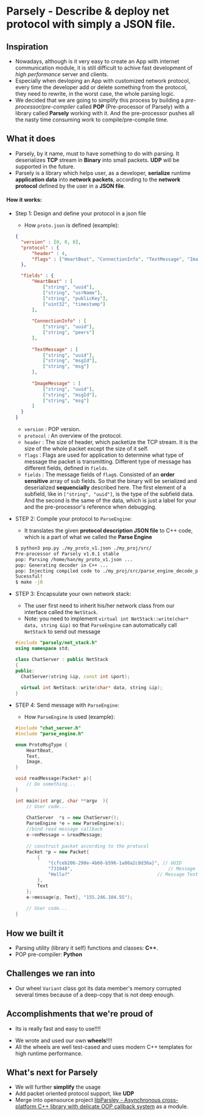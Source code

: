 # Parsely - Describe & deploy net protocol with simply a JSON file.
## Inspiration

* Nowadays, although is it very easy to create an App with internet communication module, it is still difficult to achive fast development of *high performance* server and clients. 
* Especially when devloping an App with customized network protocol, every time the developer add or delete something from the protocol, they need to rewrite, in the worst case, the whole parsing logic.
* We decided that we are going to simplify this process by building a *pre-processor/pre-compiler* called **POP** (Pre-processor of Parsely) with a library called **Parsely** working with it. And the pre-processor pushes all the nasty time consuming work to compile/pre-compile time. 

## What it does

* Parsely, by it name, must to have something to do with parsing. It deserializes **TCP** stream in **Binary** into small packets. **UDP** will be supported in the future.
* Parsely is a library which helps user, as a developer, **serialize** runtime **application data** into **network packets**, according to the **network protocol** defined by the user in a **JSON file**.

#### How it works:

* Step 1: Design and define your protocol in a  json file

  * How `proto.json` is defined (example):

  ```json
  {
  	"version" : [0, 0, 0],
  	"protocol" : {
  		"header" : 4,
  		"flags" : ["HeartBeat", "ConnectionInfo", "TextMessage", "ImageMessage"]
  	},
  
  	"fields" : {
  		"HeartBeat" : [
  			["string", "uuid"],
  			["string", "usrName"],
  			["string", "publicKey"],
  			["uint32", "timestamp"]
  		],
  	
  		"ConnectionInfo" : [
  			["string", "uuid"],
  			["string", "peers"]
  		],
  		
  		"TextMessage" : [
  			["string", "uuid"],
  			["string", "msgId"],
  			["string", "msg"]
  		],
  		
  		"ImageMessage" : [
  			["string", "uuid"],
  			["string", "msgId"],
  			["string", "msg"]
  		]
  	}
  }
  ```

  * `version` : POP version.
  * `protocol` : An overview of the protocol.
  * `header` : The size of header, which packetize the TCP stream. It is the size of the whole packet except the size of it self.
  * `flags` : Flags are used for application to determine what type of message the packet is transmitting. Different type of message has different fields, defined in `fields`.
  * `fields` : The message fields of `flag`s. Consisted of an **order sensitive** array of sub fields. So that the binary will be serialized and deserialized **sequencially** described here. The first element of a subfield, like in `["string", "uuid"]`, is the type of the subfield data. And the second is the same of the data, which is just a label for your and the pre-processor's reference when debugging.

* STEP 2: Compile your protocol to `ParseEngine`:

  * It translates the given **protocol description JSON file** to C++ code, which is a part of what we called the **Parse Engine**

  ```bash
  $ python3 pop.py ./my_proto_v1.json ./my_proj/src/
  Pre-processor of Parsely v1.0.1 stable 
  pop: Parsing /home/han/my_proto_v1.json ...
  pop: Generating decoder in C++ ...
  pop: Injecting compiled code to ./my_proj/src/parse_engine_decode_pop.cpp
  Sucessful!
  $ make -j8
  ```

* STEP 3: Encapsulate your own network stack:

  * The user first need to inherit his/her network class from our interface called the `NetStack`.
  * Note: you need to implement `virtual int NetStack::write(char* data, string &ip)` so that `ParseEngine` can automatically call `NetStack` to send out  message

  ```c++
  #include "parsely/net_stack.h"
  using namespace std;
  
  class ChatServer : public NetStack
  {
  public:
  	ChatServer(string &ip, const int &port);
  	
  	virtual int NetStack::write(char* data, string &ip);
  }
  ```

* STEP 4: Send message with `ParseEngine`:

  * How `ParseEngine` is used (example):

  ```c++
  #include "chat_server.h"
  #include "parse_engine.h"
  
  enum ProtoMsgType {
      HeartBeat,
      Text,
      Image,
  }
  
  void readMessage(Packet* p){
      // Do something...
  }
  
  int main(int argc, char **argv  ){
      // User code...
      
      ChatServer  *s = new ChatServer();
      ParseEngine *e = new ParseEngine(s);
      //bind read message callback
      e->onMessage = &readMessage;
      
      // construct packet according to the protocol
      Packet *p = new Packet{ 
          {
              "{cfceb206-290e-4b60-b596-1a08a2c8d36a}", // UUID
              "731948", 								  // Message ID
              "Hello?"								  // Message Text
          },
          Text
      };
      e->message(p, Text}, "155.246.104.55");
      
      // User code...
  }
  ```

  

  

## How we built it

* Parsing utility (library it self) functions and classes: **C++**.
* POP pre-compiler: **Python**

## Challenges we ran into

* Our wheel `Variant` class got its data member's memory corrupted several times because of a deep-copy that is not deep enough.

## Accomplishments that we're proud of

* Its is really fast and easy to use!!!!

- We wrote and used our own **wheels**!!!! 
- All the wheels are well test-cased and uses modern C++ templates for high runtime performance.

## What's next for Parsely

* We will further **simplify** the usage 
* Add packet oriented protocol support, like **UDP**
* Merge into opensource project [libParsley - Asynchronous cross-platform C++ library with delicate OOP callback system](https://github.com/ultrasilicon/libParsley) as a module. 
